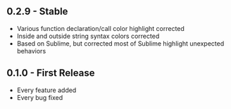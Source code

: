 ## 0.2.9 - Stable
* Various function declaration/call color highlight corrected
* Inside and outside string syntax colors corrected
* Based on Sublime, but corrected most of Sublime highlight unexpected behaviors

## 0.1.0 - First Release
* Every feature added
* Every bug fixed
